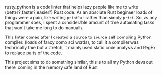 rusty_python is a code linter that helps lazy people like me to write (better?,faster?,easier?) Rust code.
As an absolute Rust beginner loads of things were a pain, like writing `println!` rather than simply `print`. So,
as any programmer does, I spent a considerable amount of time automating tasks that won't take me long to do
manually. 

This linter comes after I created a source to source self compiling Python compiler. (loads of fancy comp sci words),
to call it a compiler was technically true but a stretch, it mainly used static code analysis and RegEx to replace
parts of the code.

This project aims to do something similar, this is to all my Python devs out there, coming in the memory safe land
of Rust.
